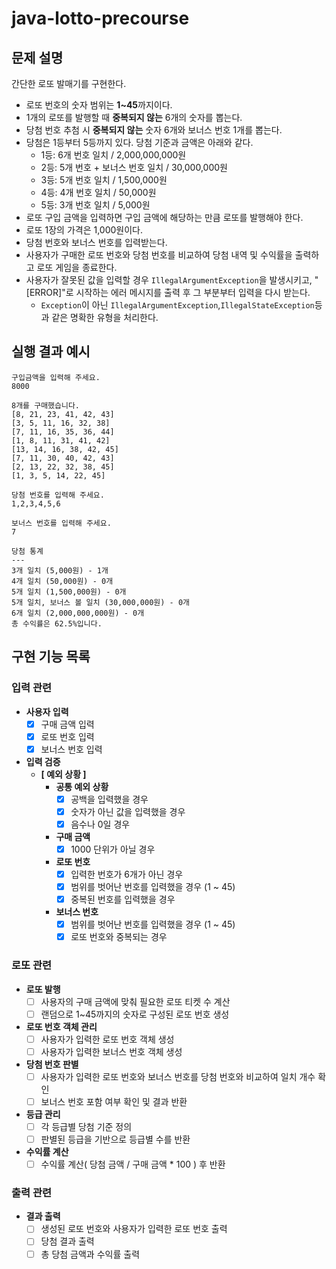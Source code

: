 # java-lotto-precourse

## 문제 설명
간단한 로또 발매기를 구현한다.

- 로또 번호의 숫자 범위는 **1~45**까지이다.
- 1개의 로또를 발행할 때 **중복되지 않는** 6개의 숫자를 뽑는다.
- 당첨 번호 추첨 시 **중복되지 않는** 숫자 6개와 보너스 번호 1개를 뽑는다.
- 당첨은 1등부터 5등까지 있다. 당첨 기준과 금액은 아래와 같다.
    - 1등: 6개 번호 일치 / 2,000,000,000원
    - 2등: 5개 번호 + 보너스 번호 일치 / 30,000,000원
    - 3등: 5개 번호 일치 / 1,500,000원
    - 4등: 4개 번호 일치 / 50,000원
    - 5등: 3개 번호 일치 / 5,000원
- 로또 구입 금액을 입력하면 구입 금액에 해당하는 만큼 로또를 발행해야 한다.
- 로또 1장의 가격은 1,000원이다.
- 당첨 번호와 보너스 번호를 입력받는다.
- 사용자가 구매한 로또 번호와 당첨 번호를 비교하여 당첨 내역 및 수익률을 출력하고 로또 게임을 종료한다.
- 사용자가 잘못된 값을 입력할 경우 `IllegalArgumentException`을 발생시키고, "[ERROR]"로 시작하는 에러 메시지를 출력 후 그 부분부터 입력을 다시 받는다.
    - `Exception`이 아닌 `IllegalArgumentException`,`IllegalStateException`등과 같은 명확한 유형을 처리한다.

## 실행 결과 예시
```text
구입금액을 입력해 주세요.
8000

8개를 구매했습니다.
[8, 21, 23, 41, 42, 43]
[3, 5, 11, 16, 32, 38]
[7, 11, 16, 35, 36, 44]
[1, 8, 11, 31, 41, 42]
[13, 14, 16, 38, 42, 45]
[7, 11, 30, 40, 42, 43]
[2, 13, 22, 32, 38, 45]
[1, 3, 5, 14, 22, 45]

당첨 번호를 입력해 주세요.
1,2,3,4,5,6

보너스 번호를 입력해 주세요.
7

당첨 통계
---
3개 일치 (5,000원) - 1개
4개 일치 (50,000원) - 0개
5개 일치 (1,500,000원) - 0개
5개 일치, 보너스 볼 일치 (30,000,000원) - 0개
6개 일치 (2,000,000,000원) - 0개
총 수익률은 62.5%입니다.

```

## 구현 기능 목록

### 입력 관련

- **사용자 입력**
  - [x] 구매 금액 입력
  - [x] 로또 번호 입력
  - [x] 보너스 번호 입력

- **입력 검증**
  - **[ 예외 상황 ]**
    - **공통 예외 상황**
      - [x] 공백을 입력했을 경우
      - [x] 숫자가 아닌 값을 입력했을 경우
      - [x] 음수나 0일 경우
    - **구매 금액**
      - [x] 1000 단위가 아닐 경우
    - **로또 번호**
      - [x] 입력한 번호가 6개가 아닌 경우
      - [x] 범위를 벗어난 번호를 입력했을 경우 (1 ~ 45)
      - [x] 중복된 번호를 입력했을 경우
    - **보너스 번호**
      - [x] 범위를 벗어난 번호를 입력했을 경우 (1 ~ 45)
      - [x] 로또 번호와 중복되는 경우

### 로또 관련

- **로또 발행**
  - [ ] 사용자의 구매 금액에 맞춰 필요한 로또 티켓 수 계산
  - [ ] 랜덤으로 1~45까지의 숫자로 구성된 로또 번호 생성

- **로또 번호 객체 관리**
  - [ ] 사용자가 입력한 로또 번호 객체 생성
  - [ ] 사용자가 입력한 보너스 번호 객체 생성

- **당첨 번호 판별**
  - [ ] 사용자가 입력한 로또 번호와 보너스 번호를 당첨 번호와 비교하여 일치 개수 확인
  - [ ] 보너스 번호 포함 여부 확인 및 결과 반환

- **등급 관리**
  - [ ] 각 등급별 당첨 기준 정의
  - [ ] 판별된 등급을 기반으로 등급별 수를 반환

- **수익률 계산**
  - [ ] 수익률 계산( 당첨 금액 / 구매 금액 * 100 ) 후 반환

### 출력 관련

- **결과 출력**
  - [ ] 생성된 로또 번호와 사용자가 입력한 로또 번호 출력
  - [ ] 당첨 결과 출력
  - [ ] 총 당첨 금액과 수익률 출력
